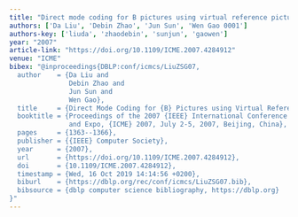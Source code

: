 ```yaml
---
title: "Direct mode coding for B pictures using virtual reference picture"
authors: ['Da Liu', 'Debin Zhao', 'Jun Sun', 'Wen Gao 0001']
authors-key: ['liuda', 'zhaodebin', 'sunjun', 'gaowen']
year: "2007"
article-link: "https://doi.org/10.1109/ICME.2007.4284912"
venue: "ICME"
bibex: "@inproceedings{DBLP:conf/icmcs/LiuZSG07,
  author    = {Da Liu and
               Debin Zhao and
               Jun Sun and
               Wen Gao},
  title     = {Direct Mode Coding for {B} Pictures using Virtual Reference Picture},
  booktitle = {Proceedings of the 2007 {IEEE} International Conference on Multimedia
               and Expo, {ICME} 2007, July 2-5, 2007, Beijing, China},
  pages     = {1363--1366},
  publisher = {{IEEE} Computer Society},
  year      = {2007},
  url       = {https://doi.org/10.1109/ICME.2007.4284912},
  doi       = {10.1109/ICME.2007.4284912},
  timestamp = {Wed, 16 Oct 2019 14:14:56 +0200},
  biburl    = {https://dblp.org/rec/conf/icmcs/LiuZSG07.bib},
  bibsource = {dblp computer science bibliography, https://dblp.org}
}"
---
```

